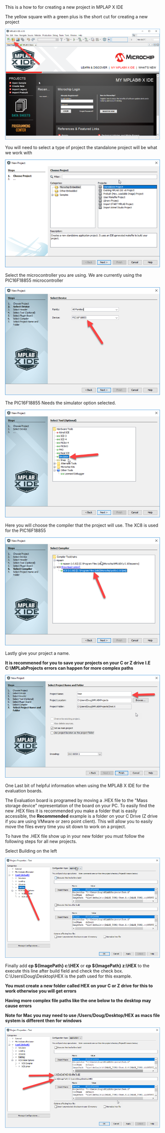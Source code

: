 This is a how to for creating a new project in MPLAP X IDE

The yellow square with a green plus is the short cut for creating a new project

![alt text](https://github.com/RShankar/Intro-to-Microprocessors/blob/master/MPLab%20X%20IDE/11.png "IDE Download 1")

You will need to select a type of project the standalone project will be what we work with

![alt text](https://github.com/RShankar/Intro-to-Microprocessors/blob/master/MPLab%20X%20IDE/12.png "IDE Download 1")

Select the microcontroller you are using. We are currently using the PIC16F18855 microcontroller

![alt text](https://github.com/RShankar/Intro-to-Microprocessors/blob/master/MPLab%20X%20IDE/13.png "IDE Download 1")

The PIC16F18855 Needs the simulator option selected.

![alt text](https://github.com/RShankar/Intro-to-Microprocessors/blob/master/MPLab%20X%20IDE/14.png "IDE Download 1")

Here you will choose the compiler that the project will use. The XC8 is used for the PIC16F18855

![alt text](https://github.com/RShankar/Intro-to-Microprocessors/blob/master/MPLab%20X%20IDE/15.png "IDE Download 1")

Lastly give your project a name.

__It is recommened for you to save your projects on your C or Z drive I.E C:\MPLabProjects errors can happen for more complex paths__

![alt text](https://github.com/RShankar/Intro-to-Microprocessors/blob/master/MPLab%20X%20IDE/16.png "IDE Download 1")

One Last bit of helpful information when using the MPLAB X IDE for the evaluation boards.

The Evaluation board is programed by moving a .HEX file to the "Mass storage device" representation of the board on your PC. To easily find the new .HEX files it is recommended you make a folder that is easily accessible, the __Recommended__ example is a folder on your C Drive (Z drive if you are using VMware or zero point client). This will allow you to easily move the files every time you sit down to work on a project.

To have the .HEX file show up in your new folder you must follow the following steps for all new projects.

Select Building on the left

![alt text](https://github.com/RShankar/Intro-to-Microprocessors/blob/master/MPLab%20X%20IDE/18.png "Building")

Finally add __cp ${ImagePath} c:\HEX__ or __cp ${ImagePath} z:\HEX__ to the execute this line after build field and check the check box. C:\Users\Doug\Desktop\HEX is the path used for this example.

__You must create a new folder called HEX on your C or Z drive for this to work otherwise you will get errors__

__Having more complex file paths like the one below to the desktop may cause errors__

__Note for Mac you may need to use /Users/Doug/Desktop/HEX as macs file system is different then for windows__ 

![alt text](https://github.com/RShankar/Intro-to-Microprocessors/blob/master/MPLab%20X%20IDE/19.png "Add Path")
